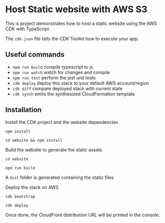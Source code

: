 # Host Static website with AWS S3

This is project demonstrates how to host a static website using the AWS CDK with TypeScript.

The `cdk.json` file tells the CDK Toolkit how to execute your app.

## Useful commands

* `npm run build`   compile typescript to js
* `npm run watch`   watch for changes and compile
* `npm run test`    perform the jest unit tests
* `cdk deploy`      deploy this stack to your default AWS account/region
* `cdk diff`        compare deployed stack with current state
* `cdk synth`       emits the synthesized CloudFormation template

## Installation

Install the CDK project and the website dependencies
```shell
npm install

cd website && npm install
```

Build the website to generate the static assets
```shell
cd website

npm run build
```
A `dist` folder is generated containing the static files

Deploy the stack on AWS
```shell
cdk bootstrap

cdk deploy
```
Once done, the CloudFront distribution URL will be printed in the console.